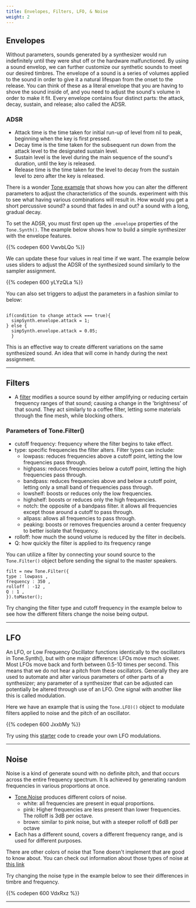 ```yaml
---
title: Envelopes, Filters, LFO, & Noise
weight: 2
---
```


## Envelopes 

Without parameters, sounds generated by a synthesizer would run indefinitely until they were shut off or the hardware malfunctioned. By using a sound envelop, we can further customize our synthetic sounds to meet our desired timbres. The envelope of a sound is a series of volumes applied to the sound in order to give it a natural lifespan from the onset to the release. You can think of these as a literal envelope that you are having to shove the sound inside of, and you need to adjust the sound's volume in order to make it fit. Every envelope contains four distinct parts: the attack, decay, sustain, and release; also called the ADSR.


### ADSR

- Attack time is the time taken for initial run-up of level from nil to peak, beginning when the key is first pressed.
- Decay time is the time taken for the subsequent run down from the attack level to the designated sustain level.
- Sustain level is the level during the main sequence of the sound's duration, until the key is released.
- Release time is the time taken for the level to decay from the sustain level to zero after the key is released.

There is a wonder [Tone example](https://tonejs.github.io/examples/envelope.html) that shows how you can alter the different parameters to adjust the characteristics of the sounds. experiment with this to see what having various combinations will result in. How would you get a short percussive sound? a sound that fades in and out? a sound with a long, gradual decay.

To set the ADSR, you must first open up the `.envelope` properties of the `Tone.Synth()`. The example below shows how to build a simple synthesizer with the envelope features. 

{{% codepen 600 VwvbLQo %}}

We can update these four values in real time if we want. The example below uses sliders to adjust the ADSR of the synthesized sound similarly to the sampler assignment.

{{% codepen 600 yLYzQLa %}}

You can also set triggers to adjust the parameters in a fashion similar to below:

```

if(condition to change attack === true){
  simpSynth.envelope.attack = 1;
} else {
  simpSynth.envelope.attack = 0.05;
  }

```

This is an effective way to create different variations on the same synthesized sound. An idea that will come in handy during the next assignment.
 
---

## Filters

- A [filter](https://tonejs.github.io/docs/r11/Filter) modifies a source sound by either amplifying or reducing certain frequency ranges of that sound; causing a change in the 'brightness' of that sound. They act similarly to a coffee filter, letting some materials through the fine mesh, while blocking others.

### Parameters of Tone.Filter()

* cutoff frequency: frequency where the filter begins to take effect.
* type: specific frequencies the filter alters. Filter types can include:
  * lowpass: reduces frequencies above a cutoff point, letting the low frequencies pass through.
  * highpass: reduces frequencies below a cutoff point, letting the high frequencies pass through.
  * bandpass: reduces frequencies above and below a cutoff point, letting only a small band of frequencies pass through.
  * lowshelf: boosts or reduces only the low frequencies.
  * highshelf: boosts or reduces only the high frequencies. 
  * notch: the opposite of a bandpass filter. it allows all frequencies except those around a cutoff to pass through.
  * allpass: allows all frequencies to pass through.
  * peaking: boosts or removes frequencies around a center frequency to better isolate that frequency.
* rolloff: how much the sound volume is reduced by the filter in decibels.
* Q: how quickly the filter is applied to its frequency range

You can utilize a filter by connecting your sound source to the `Tone.Filter()` object before sending the signal to the master speakers.

```
filt = new Tone.Filter({
type : lowpass ,
frequency : 350 ,
rolloff : -12 ,
Q : 1 ,
}).toMaster();
```
Try changing the filter type and cutoff frequency in the example below to see how the different filters change the noise being output.

---

## LFO

An LFO, or Low Frequency Oscillator functions identically to the oscillators in Tone.Synth(), but with one major difference: LFOs move much slower. Most LFOs move back and forth between 0.5-10 times per second. This means that we do not hear a pitch from these oscillators. Generally they are used to automate and alter various parameters of other parts of a synthesizer; any parameter of a synthesizer that can be adjusted can potentially be altered through use of an LFO. One signal with another like this is called modulation.

Here we have an example that is using the `Tone.LFO)()` object to modulate filters applied to noise and the pitch of an oscillator. 

{{% codepen 600 JxxbMy %}}

Try using this [starter](https://codepen.io/lsuddem/pen/QYYGmL) code to creade your own LFO modulations. 

---

## Noise

Noise is a kind of generate sound with no definite pitch, and that occurs across the entire frequency spectrum. It Is achieved by generating random frequencies in various proportions at once. 


- [Tone.Noise](https://tonejs.github.io/docs/r11/Noise) produces different colors of noise. 
  * white: all frequencies are present in equal proportions.
  * pink: Higher frequencies are less present than lower frequencies. The rolloff is 3dB per octave. 
  * brown: similar to pink noise, but with a steeper rolloff of 6dB per octave
- Each has a different sound, covers a different frequency range, and is used for different purposes. 

There are other colors of noise that Tone doesn't implement that are good to know about.  You can check out information about those types of noise at [this link](https://en.wikipedia.org/wiki/Colors_of_noise)

  
Try changing the noise type in the example below to see their differences in timbre and frequency.

{{% codepen 600 VdxRxz %}}

---
